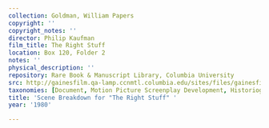 ```yaml
---
collection: Goldman, William Papers
copyright: ''
copyright_notes: ''
director: Philip Kaufman
film_title: The Right Stuff
location: Box 120, Folder 2
notes: ''
physical_description: ''
repository: Rare Book & Manuscript Library, Columbia University
src: http://gainesfilm.qa-lamp.ccnmtl.columbia.edu/sites/files/gainesfilm/images/1000102109.jpg
taxonomies: [Document, Motion Picture Screenplay Development, Historiography]
title: 'Scene Breakdown for "The Right Stuff" '
year: '1980'

---
```


